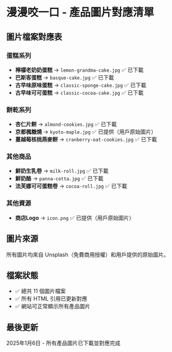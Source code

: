 # 漫漫咬一口 - 產品圖片對應清單

## 圖片檔案對應表

### 蛋糕系列
- **檸檬老奶奶蛋糕** → `lemon-grandma-cake.jpg` ✅ 已下載
- **巴斯客蛋糕** → `basque-cake.jpg` ✅ 已下載  
- **古早味原味蛋糕** → `classic-sponge-cake.jpg` ✅ 已下載
- **古早味可可蛋糕** → `classic-cocoa-cake.jpg` ✅ 已下載

### 餅乾系列  
- **杏仁片餅** → `almond-cookies.jpg` ✅ 已下載
- **京都楓糖燒** → `kyoto-maple.jpg` ✅ 已提供（用戶原始圖片）
- **蔓越莓核桃燕麥餅** → `cranberry-oat-cookies.jpg` ✅ 已下載

### 其他商品
- **鮮奶生乳卷** → `milk-roll.jpg` ✅ 已下載
- **鮮奶酪** → `panna-cotta.jpg` ✅ 已下載  
- **法芙娜可可蛋糕卷** → `cocoa-roll.jpg` ✅ 已下載

### 其他資源
- **商店Logo** → `icon.png` ✅ 已提供（用戶原始圖片）

## 圖片來源
所有圖片均來自 Unsplash（免費商用授權）和用戶提供的原始圖片。

## 檔案狀態
- ✅ 總共 11 個圖片檔案
- ✅ 所有 HTML 引用已更新對應
- ✅ 網站可正常顯示所有產品圖片

## 最後更新
2025年1月6日 - 所有產品圖片已下載並對應完成 